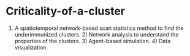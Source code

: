 # Criticality-of-a-cluster
1) A spatiotemporal network-based scan statistics method to find the underimmunized clusters. 2) Network analysis to understand the properties of the clusters. 3) Agent-based simulation. 4) Data visualization.
